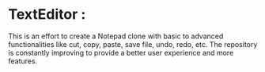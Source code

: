 # TextEditor :

This is an effort to create a Notepad clone with basic to advanced functionalities like cut, copy, paste, save file, undo, redo, etc. 
The repository is constantly improving to provide a better user experience and more features.
